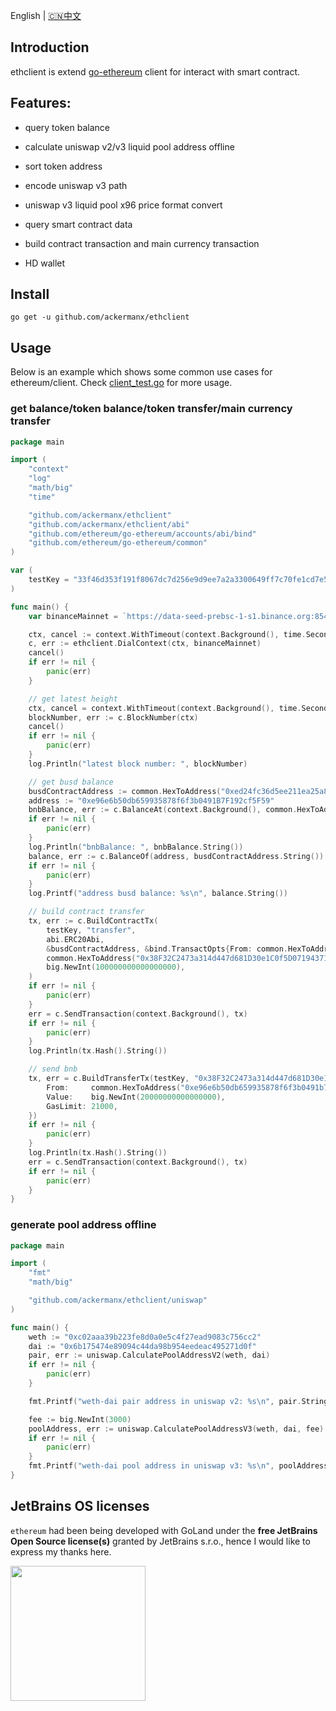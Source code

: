 English | [🇨🇳中文](README_ZH.md)

## Introduction

ethclient is extend [go-ethereum](https://github.com/ethereum/go-ethereum) client for interact with smart contract. 

## Features:
- query token balance

- calculate uniswap v2/v3 liquid pool address offline

- sort token address

- encode uniswap v3 path

- uniswap v3 liquid pool x96 price format convert

- query smart contract data

- build contract transaction and main currency transaction

- HD wallet
## Install

```
go get -u github.com/ackermanx/ethclient
```

## Usage
Below is an example which shows some common use cases for ethereum/client.  Check [client_test.go](https://github.com/ackermanx/ethclient/blob/main/client_test.go) for more usage.

### get balance/token balance/token transfer/main currency transfer

```go
package main

import (
	"context"
	"log"
	"math/big"
	"time"

	"github.com/ackermanx/ethclient"
	"github.com/ackermanx/ethclient/abi"
	"github.com/ethereum/go-ethereum/accounts/abi/bind"
	"github.com/ethereum/go-ethereum/common"
)

var (
	testKey = "33f46d353f191f8067dc7d256e9d9ee7a2a3300649ff7c70fe1cd7e5d5237da5"
)

func main() {
	var binanceMainnet = `https://data-seed-prebsc-1-s1.binance.org:8545`

	ctx, cancel := context.WithTimeout(context.Background(), time.Second*5)
	c, err := ethclient.DialContext(ctx, binanceMainnet)
	cancel()
	if err != nil {
		panic(err)
	}

	// get latest height
	ctx, cancel = context.WithTimeout(context.Background(), time.Second*5)
	blockNumber, err := c.BlockNumber(ctx)
	cancel()
	if err != nil {
		panic(err)
	}
	log.Println("latest block number: ", blockNumber)

	// get busd balance
	busdContractAddress := common.HexToAddress("0xed24fc36d5ee211ea25a80239fb8c4cfd80f12ee")
	address := "0xe96e6b50db659935878f6f3b0491B7F192cf5F59"
	bnbBalance, err := c.BalanceAt(context.Background(), common.HexToAddress(address), nil)
	if err != nil {
		panic(err)
	}
	log.Println("bnbBalance: ", bnbBalance.String())
	balance, err := c.BalanceOf(address, busdContractAddress.String())
	if err != nil {
		panic(err)
	}
	log.Printf("address busd balance: %s\n", balance.String())

	// build contract transfer
	tx, err := c.BuildContractTx(
		testKey, "transfer",
		abi.ERC20Abi,
		&busdContractAddress, &bind.TransactOpts{From: common.HexToAddress(address)},
		common.HexToAddress("0x38F32C2473a314d447d681D30e1C0f5D07194371"),
		big.NewInt(100000000000000000),
	)
	if err != nil {
		panic(err)
	}
	err = c.SendTransaction(context.Background(), tx)
	if err != nil {
		panic(err)
	}
	log.Println(tx.Hash().String())

	// send bnb
	tx, err = c.BuildTransferTx(testKey, "0x38F32C2473a314d447d681D30e1C0f5D07194371", &bind.TransactOpts{
		From:     common.HexToAddress("0xe96e6b50db659935878f6f3b0491b7f192cf5f59"),
		Value:    big.NewInt(20000000000000000),
		GasLimit: 21000,
	})
	if err != nil {
		panic(err)
	}
	log.Println(tx.Hash().String())
	err = c.SendTransaction(context.Background(), tx)
	if err != nil {
		panic(err)
	}
}
```

### generate pool address offline

```go
package main

import (
	"fmt"
	"math/big"

	"github.com/ackermanx/ethclient/uniswap"
)

func main() {
	weth := "0xc02aaa39b223fe8d0a0e5c4f27ead9083c756cc2"
	dai := "0x6b175474e89094c44da98b954eedeac495271d0f"
	pair, err := uniswap.CalculatePoolAddressV2(weth, dai)
	if err != nil {
		panic(err)
	}

	fmt.Printf("weth-dai pair address in uniswap v2: %s\n", pair.String())

	fee := big.NewInt(3000)
	poolAddress, err := uniswap.CalculatePoolAddressV3(weth, dai, fee)
	if err != nil {
		panic(err)
	}
	fmt.Printf("weth-dai pool address in uniswap v3: %s\n", poolAddress.String())
}

```

## JetBrains OS licenses

`ethereum` had been being developed with GoLand under the **free JetBrains Open Source license(s)** granted by JetBrains s.r.o., hence I would like to express my thanks here.

<a href="https://www.jetbrains.com/?from=ethereum" target="_blank"><img src="https://raw.githubusercontent.com/ackermanx/ethereum/main/docs/images/jetbrains/jetbrains-variant-3.svg" width="216" align="middle" align="middle"/></a>
